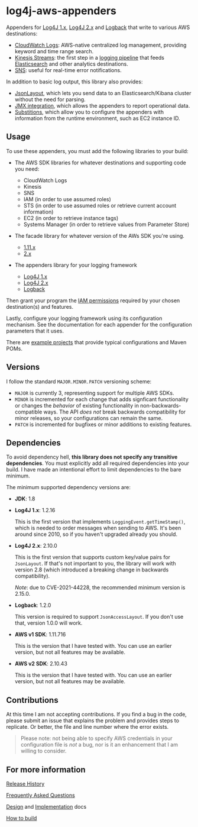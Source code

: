 # log4j-aws-appenders

Appenders for [Log4J 1.x](http://logging.apache.org/log4j/1.2/index.html),
[Log4J 2.x](https://logging.apache.org/log4j/2.x/)
and [Logback](https://logback.qos.ch/)
that write to various AWS destinations:

* [CloudWatch Logs](docs/cloudwatch.md): AWS-native centralized log management, providing keyword and time range search.
* [Kinesis Streams](docs/kinesis.md): the first step in a [logging pipeline](https://www.kdgregory.com/index.php?page=aws.loggingPipeline)
  that feeds [Elasticsearch](https://docs.aws.amazon.com/elasticsearch-service/latest/developerguide/what-is-amazon-elasticsearch-service.html)
  and other analytics destinations.
* [SNS](docs/sns.md): useful for real-time error notifications.

In addition to basic log output, this library also provides:

* [JsonLayout](docs/jsonlayout.md), which lets you send data to an Elasticsearch/Kibana
  cluster without the need for parsing.
* [JMX integration](docs/jmx.md), which allows the appenders to report operational data.
* [Substitions](docs/substitutions.md), which allow you to configure the appenders with
  information from the runtime environment, such as EC2 instance ID.


## Usage

To use these appenders, you must add the following libraries to your build:

* The AWS SDK libraries for whatever destinations and supporting code you need:

  * CloudWatch Logs
  * Kinesis
  * SNS
  * IAM (in order to use assumed roles)
  * STS (in order to use assumed roles or retrieve current account information)
  * EC2 (in order to retrieve instance tags)
  * Systems Manager (in order to retrieve values from Parameter Store)

* The facade library for whatever version of the AWs SDK you're using.

  * [1.11.x](https://search.maven.org/classic/#search%7Cga%7C1%7Cg%3A%22com.kdgregory.logging%22%20AND%20a%3A%22aws-facade-v1%22)
  * [2.x](https://search.maven.org/classic/#search%7Cga%7C1%7Cg%3A%22com.kdgregory.logging%22%20AND%20a%3A%22aws-facade-v2%22)

* The appenders library for your logging framework

  * [Log4J 1.x](https://search.maven.org/classic/#search%7Cga%7C1%7Cg%3A%22com.kdgregory.logging%22%20AND%20a%3A%22log4j1-aws-appenders%22)
  * [Log4J 2.x](https://search.maven.org/classic/#search%7Cga%7C1%7Cg%3A%22com.kdgregory.logging%22%20AND%20a%3A%22log4j2-aws-appenders%22)
  * [Logback](https://search.maven.org/classic/#search%7Cga%7C1%7Cg%3A%22com.kdgregory.logging%22%20AND%20a%3A%22logback-aws-appenders%22)

Then grant your program the [IAM permissions](docs/permissions.md) required by your
chosen destination(s) and features.

Lastly, configure your logging framework using its configuration mechanism. See the
documentation for each appender for the configuration parameters that it uses.

There are [example projects](examples) that provide typical configurations and Maven POMs.


## Versions

I follow the standard `MAJOR.MINOR.PATCH` versioning scheme:

* `MAJOR` is currently 3, representing support for multiple AWS SDKs.
* `MINOR` is incremented for each change that adds signficant functionality or changes the
  _behavior_ of existing functionality in non-backwards-compatible ways. The API _does not_
  break backwards compatibility for minor releases, so your configurations can remain the
  same.
* `PATCH` is incremented for bugfixes or minor additions to existing features.


## Dependencies

To avoid dependency hell, **this library does not specify any transitive dependencies**.
You must explicitly add all required dependencies into your build. I have made an
intentional effort to limit dependencies to the bare minimum.

The minimum supported dependency versions are:

* **JDK**: 1.8

* **Log4J 1.x**: 1.2.16  

  This is the first version that implements `LoggingEvent.getTimeStamp()`, which
  is needed to order messages when sending to AWS. It's been around since 2010,
  so if you haven't upgraded already you should.

* **Log4J 2.x**: 2.10.0

  This is the first version that supports custom key/value pairs for `JsonLayout`.
  If that's not important to you, the library will work with version 2.8 (which
  introduced a breaking change in backwards compatibility).

  *Note*: due to CVE-2021-44228, the recommended minimum version is 2.15.0.

* **Logback**: 1.2.0  

  This version is required to support `JsonAccessLayout`. If you don't use that,
  version 1.0.0 will work.

* **AWS v1 SDK**: 1.11.716

  This is the version that I have tested with. You can use an earlier version,
  but not all features may be available.

* **AWS v2 SDK**: 2.10.43

  This is the version that I have tested with. You can use an earlier version,
  but not all features may be available.


## Contributions

At this time I am not accepting contributions. If you find a bug in the code, please
submit an issue that explains the problem and provides steps to replicate. Or better,
the file and line number where the error exists.

> Please note: not being able to specify AWS credentials in your configuration file
  is _not_ a bug, nor is it an enhancement that I am willing to consider.


## For more information

[Release History](CHANGES.md)

[Frequently Asked Questions](FAQ.md)

[Design](docs/design.md) and [Implementation](docs/implementation.md) docs

[How to build](docs/build.md)
